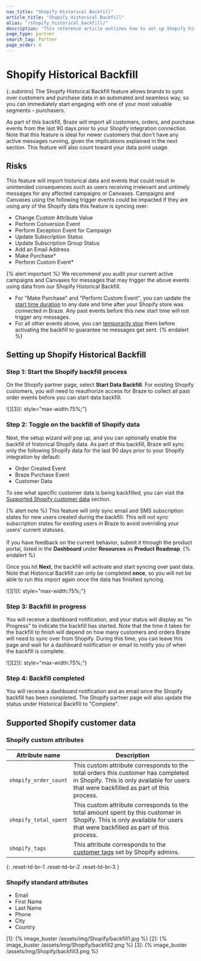 ```yaml
---
nav_title: "Shopify Historical Backfill"
article_title: "Shopify Historical Backfill"
alias: "/shopify_historical_backfill/"
description: "This reference article outlines how to set up Shopify historical backfill, including risks and supported data."
page_type: partner
search_tag: Partner
page_order: 4
---
```


# Shopify Historical Backfill 

{:.subintro}
The Shopify Historical Backfill feature allows brands to sync over customers and purchase data in an automated and seamless way, so you can immediately start engaging with one of your most valuable segments – purchasers. 

As part of this backfill, Braze will import all customers, orders, and purchase events from the last 90 days prior to your Shopify integration connection. Note that this feature is ideal for newer customers that don't have any active messages running, given the implications explained in the next section. This feature will also count toward your data point usage.

## Risks

This feature will import historical data and events that could result in unintended consequences such as users receiving irrelevant and untimely messages for any affected campaigns or Canvases. Campaigns and Canvases using the following trigger events could be impacted if they are using any of the Shopify data this feature is syncing over:
- Change Custom Attribute Value
- Perform Conversion Event
- Perform Exception Event for Campaign
- Update Subscription Status
- Update Subscription Group Status
- Add an Email Address
- Make Purchase*
- Perform Custom Event*

{% alert important %}
We recommend you audit your current active campaigns and Canvases for messages that may trigger the above events using data from our Shopify Historical Backfill. 

- For "Make Purchase" and "Perform Custom Event", you can update the [start time duration]({{site.baseurl}}/user_guide/engagement_tools/campaigns/building_campaigns/delivery_types/triggered_delivery/?redirected=true#step-4-assign-duration) to any date and time after your Shopify store was connected in Braze. Any past events before this new start time will not trigger any messages. 
- For all other events above, you can [temporarily stop]({{site.baseurl}}/user_guide/engagement_tools/campaigns/managing_campaigns/change_your_campaign_after_launch/#stopping-your-campaign) them before activating the backfill to guarantee no messages get sent. 
{% endalert %}

## Setting up Shopify Historical Backfill

### Step 1: Start the Shopify backfill process

On the Shopify partner page, select **Start Data Backfill**. For existing Shopify customers, you will need to reauthorize access for Braze to collect all past order events before you can start data backfill.

![][3]{: style="max-width:75%;"}

### Step 2: Toggle on the backfill of Shopify data

Next, the setup wizard will pop up, and you can optionally enable the backfill of historical Shopify data. As part of this backfill, Braze will sync only the following Shopify data for the last 90 days prior to your Shopify integration by default:
- Order Created Event
- Braze Purchase Event
- Customer Data

To see what specific customer data is being backfilled, you can visit the [Supported Shopify customer data](#supported-shopify-customer-data) section.

{% alert note %}
This feature will only sync email and SMS subscription states for new users created during the backfill. This will not sync subscription states for existing users in Braze to avoid overriding your users' current statuses.<br><br>If you have feedback on the current behavior, submit it through the product portal, listed in the **Dashboard** under **Resources** as **Product Roadmap**.
{% endalert %}

Once you hit **Next**, the backfill will activate and start syncing over past data. Note that Historical Backfill can only be completed **once**, so you will not be able to run this import again once the data has finished syncing.

![][1]{: style="max-width:75%;"}

### Step 3: Backfill in progress

You will receive a dashboard notification, and your status will display as "In Progress" to indicate the backfill has started. Note that the time it takes for the backfill to finish will depend on how many customers and orders Braze will need to sync over from Shopify. During this time, you can leave this page and wait for a dashboard notification or email to notify you of when the backfill is complete.

![][2]{: style="max-width:75%;"}

### Step 4: Backfill completed
You will receive a dashboard notification and an email once the Shopify backfill has been completed. The Shopify partner page will also update the status under Historical Backfill to "Complete".

## Supported Shopify customer data

### Shopify custom attributes

| Attribute name | Description |
| --- | --- |
| `shopify_order_count` | This custom attribute corresponds to the total orders this customer has completed in Shopify. This is only available for users that were backfilled as part of this process. |
| `shopify_total_spent` | This custom attribute corresponds to the total amount spent by this customer in Shopify. This is only available for users that were backfilled as part of this process. |
| `shopify_tags` | This attribute corresponds to the [customer tags](https://help.shopify.com/en/manual/shopify-admin/productivity-tools/using-tags#tag-types) set by Shopify admins. |
{: .reset-td-br-1 .reset-td-br-2 .reset-td-br-3 }

### Shopify standard attributes
- Email
- First Name
- Last Name
- Phone
- City
- Country

[1]: {% image_buster /assets/img/Shopify/backfill1.jpg %} 
[2]: {% image_buster /assets/img/Shopify/backfill2.png %} 
[3]: {% image_buster /assets/img/Shopify/backfill3.png %} 
